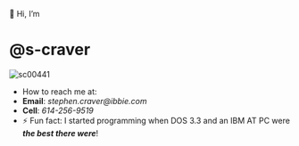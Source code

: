 👋 Hi, I’m <H1>**@s-craver**</H1> ![sc00441](https://github.com/user-attachments/assets/207e38d8-34a9-4901-8997-d5110bd9d229)

- How to reach me at:
- **Email**:  _stephen.craver@ibbie.com_
- **Cell**:   _614-256-9519_
- ⚡ Fun fact: I started programming when DOS 3.3 and an IBM AT PC were _**the best there were**_!
                
<!---
s-craver/s-craver is a ✨ special ✨ repository because its `README.md` (this file) appears on your GitHub profile.
You can click the Preview link to take a look at your changes.
--->
